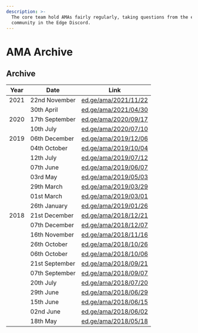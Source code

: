 ```yaml
---
description: >-
  The core team hold AMAs fairly regularly, taking questions from the entire
  community in the Edge Discord.
---
```


# AMA Archive

## Archive

| Year | Date           | Link                                                 |
| ---- | -------------- | ---------------------------------------------------- |
| 2021 | 22nd November  | [ed.ge/ama/2021/11/22](https://ed.ge/ama/2021/11/22) |
|      | 30th April     | [ed.ge/ama/2021/04/30](https://ed.ge/ama/2021/04/30) |
| 2020 | 17th September | [ed.ge/ama/2020/09/17](https://ed.ge/ama/2020/09/17) |
|      | 10th July      | [ed.ge/ama/2020/07/10](https://ed.ge/ama/2020/07/10) |
| 2019 | 06th December  | [ed.ge/ama/2019/12/06](https://ed.ge/ama/2019/12/06) |
|      | 04th October   | [ed.ge/ama/2019/10/04](https://ed.ge/ama/2019/10/04) |
|      | 12th July      | [ed.ge/ama/2019/07/12](https://ed.ge/ama/2019/07/12) |
|      | 07th June      | [ed.ge/ama/2019/06/07](https://ed.ge/ama/2019/06/07) |
|      | 03rd May       | [ed.ge/ama/2019/05/03](https://ed.ge/ama/2019/05/03) |
|      | 29th March     | [ed.ge/ama/2019/03/29](https://ed.ge/ama/2019/03/29) |
|      | 01st March     | [ed.ge/ama/2019/03/01](https://ed.ge/ama/2019/03/01) |
|      | 26th January   | [ed.ge/ama/2019/01/26](https://ed.ge/ama/2019/01/26) |
| 2018 | 21st December  | [ed.ge/ama/2018/12/21](https://ed.ge/ama/2018/12/21) |
|      | 07th December  | [ed.ge/ama/2018/12/07](https://ed.ge/ama/2018/12/07) |
|      | 16th November  | [ed.ge/ama/2018/11/16](https://ed.ge/ama/2018/11/16) |
|      | 26th October   | [ed.ge/ama/2018/10/26](https://ed.ge/ama/2018/10/26) |
|      | 06th October   | [ed.ge/ama/2018/10/06](https://ed.ge/ama/2018/10/06) |
|      | 21st September | [ed.ge/ama/2018/09/21](https://ed.ge/ama/2018/09/21) |
|      | 07th September | [ed.ge/ama/2018/09/07](https://ed.ge/ama/2018/09/07) |
|      | 20th July      | [ed.ge/ama/2018/07/20](https://ed.ge/ama/2018/07/20) |
|      | 29th June      | [ed.ge/ama/2018/06/29](https://ed.ge/ama/2018/06/29) |
|      | 15th June      | [ed.ge/ama/2018/06/15](https://ed.ge/ama/2018/06/15) |
|      | 02nd June      | [ed.ge/ama/2018/06/02](https://ed.ge/ama/2018/06/02) |
|      | 18th May       | [ed.ge/ama/2018/05/18](https://ed.ge/ama/2018/05/18) |
